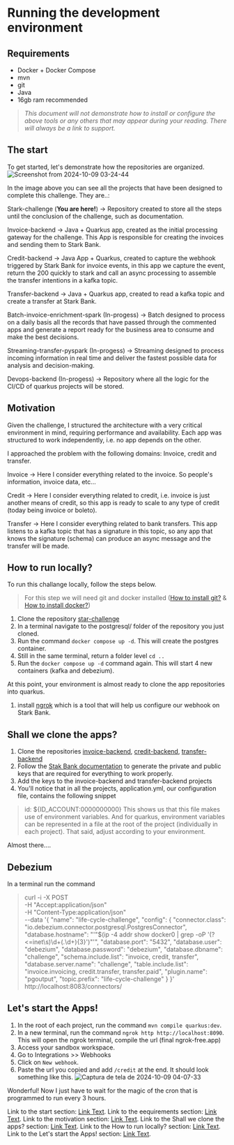 # Running the development environment 


## Requirements
- Docker + Docker Compose
- mvn
- git
- Java
- 16gb ram recommended

> _This document will not demonstrate how to install or configure the above tools or any others that may appear during your reading. There will always be a link to support._


## The start

To get started, let's demonstrate how the repositories are organized.
![Screenshot from 2024-10-09 03-24-44](https://github.com/user-attachments/assets/caeaedeb-53f0-411a-bc1e-5fa04a9221b7)

In the image above you can see all the projects that have been designed to complete this challenge. They are..:

Stark-challenge (__You are here!__) -> Repository created to store all the steps until the conclusion of the challenge, such as documentation.

Invoice-backend -> Java + Quarkus app, created as the initial processing gateway for the challenge. This App is responsible for creating the invoices and sending them to Stark Bank.

Credit-backend -> Java App + Quarkus, created to capture the webhook triggered by Stark Bank for invoice events, in this app we capture the event, return the 200 quickly to stark and call an async processing to assemble the transfer intentions in a kafka topic.

Transfer-backend -> Java + Quarkus app, created to read a kafka topic and create a transfer at Stark Bank.

Batch-invoice-enrichment-spark (In-progess) -> Batch designed to process on a daily basis all the records that have passed through the commented apps and generate a report ready for the business area to consume and make the best decisions.

Streaming-transfer-pyspark (In-progess) -> Streaming designed to process incoming information in real time and deliver the fastest possible data for analysis and decision-making.

Devops-backend (In-progess) -> Repository where all the logic for the CI/CD of quarkus projects will be stored.

## Motivation

Given the challenge, I structured the architecture with a very critical environment in mind, requiring performance and availability. Each app was structured to work independently, i.e. no app depends on the other.

I approached the problem with the following domains: Invoice, credit and transfer.

Invoice -> Here I consider everything related to the invoice. So people's information, invoice data, etc...

Credit -> Here I consider everything related to credit, i.e. invoice is just another means of credit, so this app is ready to scale to any type of credit (today being invoice or boleto).

Transfer -> Here I consider everything related to bank transfers. This app listens to a kafka topic that has a signature in this topic, so any app that knows the signature (schema) can produce an async message and the transfer will be made.


## How to run locally?

To run this challange locally, follow the steps below.
> For this step we will need git and docker installed ([How to install git?](https://git-scm.com/book/pt-br/v2/Come%C3%A7ando-Instalando-o-Git) & [How to install docker?](https://docs.docker.com/engine/install/))

1. Clone the repository [star-challenge](https://github.com/stark-ubuntu/stark-challenge)
2. In a terminal navigate to the postgresql/ folder of the repository you just cloned.
3. Run the command `docker compose up -d`. This will create the postgres container.
4. Still in the same terminal, return a folder level `cd ..`
5. Run the `docker compose up -d` command again. This will start 4 new containers (kafka and debezium).

At this point, your environment is almost ready to clone the app repositories into quarkus.

1. install [ngrok](https://dashboard.ngrok.com/get-started/setup/linux) which is a tool that will help us configure our webhook on Stark Bank.

## Shall we clone the apps?

1. Clone the repositories [invoice-backend](https://github.com/stark-ubuntu/invoice-backend), [credit-backend](https://github.com/stark-ubuntu/credit-backend), [transfer-backend](https://github.com/stark-ubuntu/transfer-backend)
2. Follow the [Stak Bank documentation](https://starkbank.com/docs/api#authentication) to generate the private and public keys that are required for everything to work properly.
3. Add the keys to the invoice-backend and transfer-backend projects
4. You'll notice that in all the projects, application.yml, our configuration file, contains the following snippet
> id: ${ID_ACCOUNT:0000000000}
This shows us that this file makes use of environment variables. And for quarkus, environment variables can be represented in a file at the root of the project (individually in each project). That said, adjust according to your environment.

Almost there....

## Debezium

In a terminal run the command 
> curl -i -X POST  \
    -H "Accept:application/json"\
    -H  "Content-Type:application/json" \
    --data '{
      "name": "life-cycle-challenge",
      "config": {
        "connector.class": "io.debezium.connector.postgresql.PostgresConnector",
        "database.hostname": "'"$(ip -4 addr show docker0 | grep -oP '(?<=inet\s)\d+(\.\d+){3}')"'",
        "database.port": "5432",
        "database.user": "debezium",
        "database.password": "debezium",
        "database.dbname": "challenge",
        "schema.include.list": "invoice, credit, transfer",
        "database.server.name": "challenge",
        "table.include.list": "invoice.invoicing, credit.transfer, transfer.paid",
        "plugin.name": "pgoutput",
        "topic.prefix": "life-cycle-challenge"
      }
    }' \
    http://localhost:8083/connectors/


## Let's start the Apps!

1. In the root of each project, run the command `mvn compile quarkus:dev`.
2. In a new terminal, run the command `ngrok http http://localhost:8090`.
This will open the ngrok terminal, compile the url (final ngrok-free.app)
3. Access your sandbox workspace.
4. Go to Integrations >> Webhooks
5. Click on `New webhook`.
6. Paste the url you copied and add `/credit` at the end.
It should look something like this.
![Captura de tela de 2024-10-09 04-07-33](https://github.com/user-attachments/assets/efec895d-fd1d-4698-8dec-55ccf98107b8)

Wonderful! Now I just have to wait for the magic of the cron that is programmed to run every 3 hours.



Link to the start section: [Link Text](#the-start).
Link to the eequirements section: [Link Text](#requirements).
Link to the motivation section: [Link Text](#motivation).
Link to the Shall we clone the apps? section: [Link Text](#shall-we-clone-the-apps).
Link to the How to run locally? section: [Link Text](#how-to-run-locally?).
Link to the Let's start the Apps! section: [Link Text](#letsstart-the-apps!).

